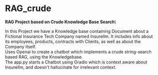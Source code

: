 # RAG_crude
**RAG Project based on Crude Knowledge Base Search**\

In this Project we have a Knowledge base containing Document about a Fictional Insurance Tech Company named Insurellm. It includes info about its employees, products, contracts with Clients, as well as about the Company itself.  
Uses Openai to create a chatbot which implements a crude string-search based RAG, using the Knowledgebase.  
The app.py starts a Chatbot using Gradio which is context aware about Insurellm, and doesn't hallucinate for irrelevant context.


